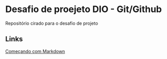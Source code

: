 # Desafio de proejeto DIO - Git/Github
Repositório cirado para o desafio de projeto 


## Links
[Começando com Markdown](https://www.markdownguide.org/getting-started/)

